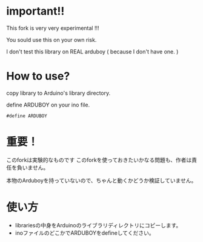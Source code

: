 # important!!

This fork is very very experimental !!!

You sould use this on your own risk.

I don't test this library on REAL arduboy ( because I don't have one. )

# How to use?

copy library to Arduino's library directory.


define ARDUBOY on your ino file.

```
#define ARDUBOY
```

# 重要！

このforkは実験的なものです
このforkを使っておきたいかなる問題も、作者は責任を負いません。

本物のArduboyを持っていないので、ちゃんと動くかどうか検証していません。

# 使い方

- librariesの中身をArduinoのライブラリディレクトリにコピーします。
- inoファイルのどこかでARDUBOYをdefineしてください。
